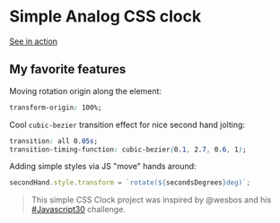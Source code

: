 # Simple Analog CSS clock

[See in action](https://rosnovsky.github.io/css-clock/)

## My favorite features

Moving rotation origin along the element:

```css
transform-origin: 100%;
```

Cool ```cubic-bezier``` transition effect for nice second hand jolting:

```css
transition: all 0.05s;
transition-timing-function: cubic-bezier(0.1, 2.7, 0.6, 1);
```

Adding simple styles via JS "move" hands around:

```javascript
secondHand.style.transform = `rotate(${secondsDegrees}deg)`;
```

> This simple CSS Clock project was inspired by @wesbos and his [#Javascript30](http://javascript30.com) challenge.
